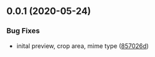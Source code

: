 ## 0.0.1 (2020-05-24)


### Bug Fixes

* inital preview, crop area, mime type ([857026d](https://github.com/harryy2510/ngx-img/commit/857026dc29eacf47f229be1cd1b56fed32dc5af1))

